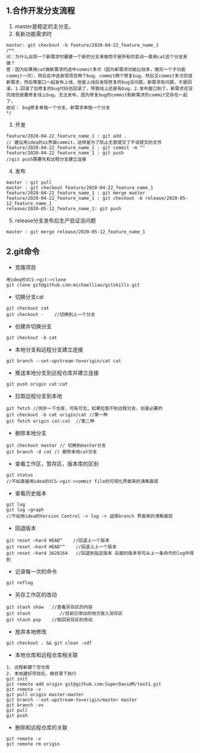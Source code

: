 ## 1.合作开发分支流程
1. master是稳定的主分支。
2. 有新功能需求时
```
master: git checkout -b feature/2020-04-22_feature_name_1
/**
问：为什么出现一个新需求时要建一个新的分支来做而不是所有的变动一直用cat这个分支来做？
答：因为如果用cat做新需求的途中commit多次（因为新需求功能比较多，做完一个子功能commit一次），然后在中途发现项目两个bug，commit两个修复bug，然后又commit多次完成新需求，然后等窗口一起发布上线，但是上线后发现修复的bug没问题，新需求有问题，于是回滚，1.回滚了后修复的bug代码也回滚了，导致线上还是有bug，2.发布窗口到了，新需求还没完成但是要修复线上bug，无法发布，因为修复bug的commit和新需求的commit交杂在一起了，
结论： bug修复单独一个分支，新需求单独一个分支
*/
```

3. 开发
```
feature/2020-04-22_feature_name_1 : git add .
// 建议用idea的ui界面commit，这样是为了防止无意提交了不该提交的文件
feature/2020-04-22_feature_name_1 : git commit -m "" 
feature/2020-04-22_feature_name_1 : git push 
//git push需要先和远程分支建立连接
```
4. 发布
```
master : git pull
master : git checkout feature/2020-04-22_feature_name_1
feature/2020-04-22_feature_name_1 : git merge master
feature/2020-04-22_feature_name_1 : git checkout -b release/2020-05-12_feature_name_1
release/2020-05-12_feature_name_1: git push
```
5. release分支发布后生产验证没问题
```
master : git merge release/2020-05-12_feature_name_1
```

## 2.git命令
- 克隆项目
```
用idea的VCS->git->clone
git clone git@github.com:michaelliao/gitskills.git
```
- 切换分支cat
```
git checkout cat
git checkout -    //切换到上一个分支
```
- 创建并切换分支
```
git checkout -b cat
```
- 本地分支和远程分支建立连接
```
git branch --set-upstream-to=origin/cat cat
```
- 推送本地分支到远程仓库并建立连接
```
git push origin cat:cat
```
- 拉取远程分支到本地
```
git fetch //同步一下仓库，可有可无，如果拉取不到远程分支，则是必要的
git checkout -b cat origin/cat //第一种
git fetch origin cat:cat  //第二种
```
- 删除本地分支
```
git checkout master // 切换到master分支
git branch -d cat // 删除本地cat分支
```
- 查看工作区，暂存区，版本库的区别
```
git status
//不如直接用idea的VCS->git->commit file的可视化界面来的清晰直观
```
- 查看历史版本
```
git log
git log –graph
//不如用idea的Version Control -> log -> 选择branch 界面来的清晰直观
```
- 回退版本
```
git reset –hard HEAD^    //回退上一个版本
git reset –hard HEAD^^    //回退上上一个版本
git reset –hard 3628164   //回退到指定版本 后面的版本号可从上一条命令的log中得到
```
- 记录每一次的命令
```
git reflog
```
- 另存工作区的改动
```
git stash show   //查看另存区的内容
git stash           //目前已改动的地方放入另存区
git stash pop    //取回另存区的改动
```
- 放弃本地修改
```
git checkout . && git clean -xdf
```
- 本地仓库和远程仓库相关联
```
1. 远程新建个空仓库
2. 本地建好项目后，根目录下执行 
git init
git remote add origin git@github.com:SuperDavidM/test1.git
git remote -v
git pull origin master:master
git branch --set-upstream-to=origin/master master
git branch -vv
git pull 
git push
```

- 删除和远程仓库的关联
```
git remote -v
git remote rm origin
```
